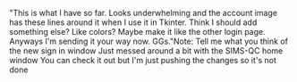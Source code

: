  "This is what I have so far. Looks underwhelming and the account image has these lines around it when I use it in Tkinter. Think I should add something else? Like colors? Maybe make it like the other login page. Anyways I'm sending it your way now. GGs."Note: Tell me what you think of the new sign in window
Just messed around a bit with the SIMS-QC home window
You can check it out but I'm just pushing the changes so it's not done
